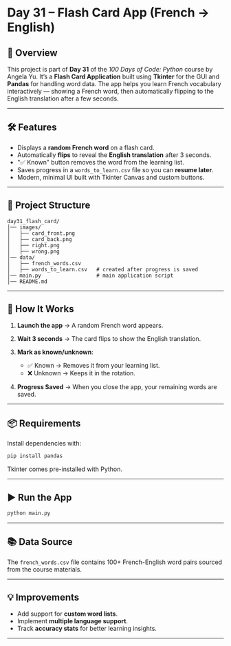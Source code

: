# Day 31 – Flash Card App (French → English)

## 📌 Overview

This project is part of **Day 31** of the *100 Days of Code: Python* course by Angela Yu.
It’s a **Flash Card Application** built using **Tkinter** for the GUI and **Pandas** for handling word data.
The app helps you learn French vocabulary interactively — showing a French word, then automatically flipping to the English translation after a few seconds.

---

## 🛠 Features

* Displays a **random French word** on a flash card.
* Automatically **flips** to reveal the **English translation** after 3 seconds.
* "✅ Known" button removes the word from the learning list.
* Saves progress in a `words_to_learn.csv` file so you can **resume later**.
* Modern, minimal UI built with Tkinter Canvas and custom buttons.

---

## 📂 Project Structure

```
day31_flash_card/
│── images/
│   ├── card_front.png
│   ├── card_back.png
│   ├── right.png
│   ├── wrong.png
│── data/
│   ├── french_words.csv
│   ├── words_to_learn.csv   # created after progress is saved
│── main.py                  # main application script
│── README.md
```

---

## 🚀 How It Works

1. **Launch the app** → A random French word appears.
2. **Wait 3 seconds** → The card flips to show the English translation.
3. **Mark as known/unknown**:

   * ✅ Known → Removes it from your learning list.
   * ❌ Unknown → Keeps it in the rotation.
4. **Progress Saved** → When you close the app, your remaining words are saved.

---

## 📦 Requirements

Install dependencies with:

```bash
pip install pandas
```

Tkinter comes pre-installed with Python.

---

## ▶️ Run the App

```bash
python main.py
```

---

## 📚 Data Source

The `french_words.csv` file contains 100+ French-English word pairs sourced from the course materials.

---

## 💡 Improvements

* Add support for **custom word lists**.
* Implement **multiple language support**.
* Track **accuracy stats** for better learning insights.

---

